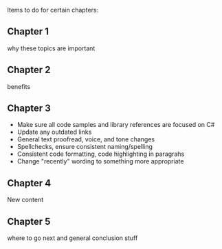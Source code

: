 Items to do for certain chapters:

## Chapter 1

why these topics are important

## Chapter 2

benefits

## Chapter 3

- Make sure all code samples and library references are focused on C#
- Update any outdated links
- General text proofread, voice, and tone changes
- Spellchecks, ensure consistent naming/spelling
- Consistent code formatting, code highlighting in paragrahs
- Change "recently" wording to something more appropriate

## Chapter 4

New content

## Chapter 5

where to go next and general conclusion stuff
